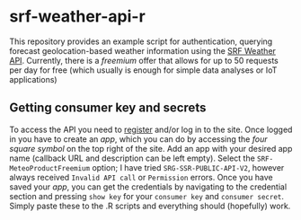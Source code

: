 # srf-weather-api-r
This repository provides an example script for authentication, querying forecast geolocation-based weather information using the [SRF Weather API](https://developer.srgssr.ch/api-catalog/srf-weather#/). Currently, there is a *freemium* offer that allows for up to 50 requests per day for free (which usually is enough for simple data analyses or IoT applications)

## Getting consumer key and secrets
To access the API you need to [register](https://developer.srgssr.ch/user/register) and/or log in to the site. Once logged in you have to create an *app*, which you can do by accessing the *four square symbol* on the top right of the site. Add an app with your desired app name (callback URL and description can be left empty). Select the ```SRF-MeteoProductFreemium``` option; I have tried ```SRG-SSR-PUBLIC-API-V2```, however always received ```Invalid API call``` or ```Permission``` errors. Once you have saved your *app*, you can get the credentials by navigating to the credential section and pressing ```show key``` for your ```consumer key``` and ```consumer secret```. Simply paste these to the .R scripts and everything should (hopefully) work.
